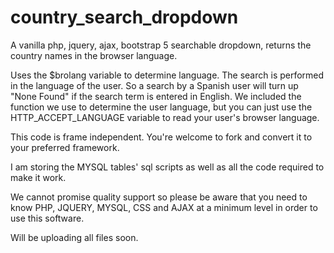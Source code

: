 # country_search_dropdown

A vanilla php, jquery, ajax, bootstrap 5 searchable dropdown, returns the country names in the browser language.

Uses the $brolang variable to determine language. The search is performed in the language of the user. So a search by a Spanish user will turn up "None Found" if the search term is entered in English. We included the function we use to determine the user language, but you can just use the HTTP_ACCEPT_LANGUAGE variable to read your user's browser language.

This code is frame independent. You're welcome to fork and convert it to your preferred framework.

I am storing the MYSQL tables' sql scripts as well as all the code required to make it work.

We cannot promise quality support so please be aware that you need to know PHP, JQUERY, MYSQL, CSS and AJAX at a minimum level in order to use this software.

Will be uploading all files soon.
